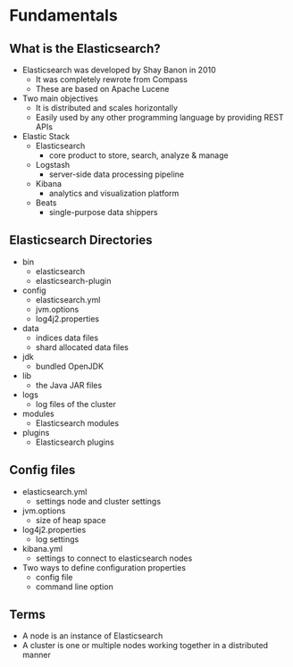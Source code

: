 # Fundamentals
## What is the Elasticsearch?
- Elasticsearch was developed by Shay Banon in 2010
  - It was completely rewrote from Compass
  - These are based on Apache Lucene
- Two main objectives
  - It is distributed and scales horizontally
  - Easily used by any other programming language by providing REST APIs
- Elastic Stack
  - Elasticsearch
    - core product to store, search, analyze & manage
  - Logstash
    - server-side data processing pipeline
  - Kibana
    - analytics and visualization platform
  - Beats
    - single-purpose data shippers

## Elasticsearch Directories
- bin
  - elasticsearch
  - elasticsearch-plugin
- config
  - elasticsearch.yml
  - jvm.options
  - log4j2.properties
- data
  - indices data files
  - shard allocated data files
- jdk
  - bundled OpenJDK
- lib
  - the Java JAR files
- logs
  - log files of the cluster
- modules
  - Elasticsearch modules
- plugins
  - Elasticsearch plugins

## Config files
- elasticsearch.yml
  - settings node and cluster settings
- jvm.options
  - size of heap space
- log4j2.properties
  - log settings
- kibana.yml
  - settings to connect to elasticsearch nodes
- Two ways to define configuration properties
  - config file
  - command line option

## Terms
- A node is an instance of Elasticsearch
- A cluster is one or multiple nodes working together in a distributed manner